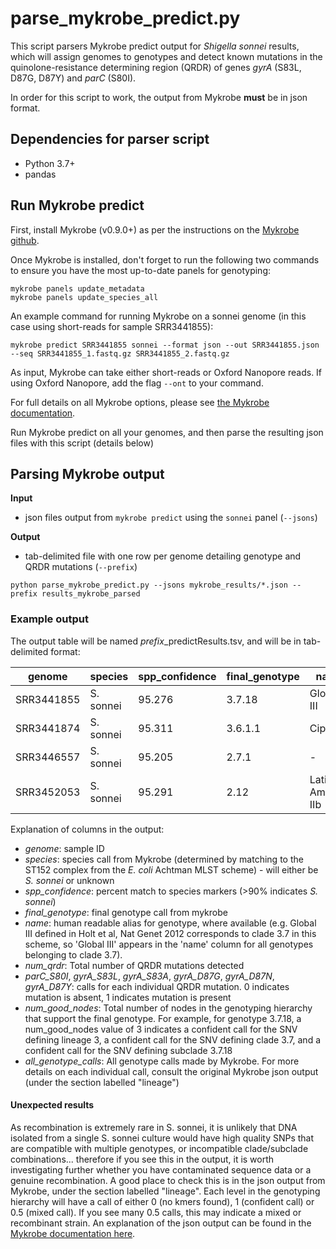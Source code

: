 # parse_mykrobe_predict.py

This script parsers Mykrobe predict output for *Shigella sonnei* results, which will assign genomes to genotypes and detect known mutations in the quinolone-resistance determining region (QRDR) of genes *gyrA* (S83L, D87G, D87Y) and *parC* (S80I).

In order for this script to work, the output from Mykrobe **must** be in json format.

## Dependencies for parser script
* Python 3.7+
* pandas

## Run Mykrobe predict
First, install Mykrobe (v0.9.0+) as per the instructions on the [Mykrobe github](https://github.com/Mykrobe-tools/mykrobe).

Once Mykrobe is installed, don't forget to run the following two commands to ensure you have the most up-to-date panels for genotyping:
```
mykrobe panels update_metadata
mykrobe panels update_species_all
```

An example command for running Mykrobe on a sonnei genome (in this case using short-reads for sample SRR3441855):
```
mykrobe predict SRR3441855 sonnei --format json --out SRR3441855.json --seq SRR3441855_1.fastq.gz SRR3441855_2.fastq.gz
```

As input, Mykrobe can take either short-reads or Oxford Nanopore reads. If using Oxford Nanopore, add the flag `--ont` to your command.

For full details on all Mykrobe options, please see [the Mykrobe documentation](https://github.com/Mykrobe-tools/mykrobe).

Run Mykrobe predict on all your genomes, and then parse the resulting json files with this script (details below)

## Parsing Mykrobe output

**Input**
* json files output from `mykrobe predict` using the `sonnei` panel (`--jsons`)

**Output**
* tab-delimited file with one row per genome detailing genotype and QRDR mutations (`--prefix`)

```
python parse_mykrobe_predict.py --jsons mykrobe_results/*.json --prefix results_mykrobe_parsed
```

### Example output
The output table will be named *prefix*_predictResults.tsv, and will be in tab-delimited format:

| genome     | species   | spp_confidence | final_genotype | name              | num_qrdr | parC_S80I | gyrA_S83L | gyrA_S83A | gyrA_D87G | gyrA_D87N | gyrA_D87Y | num_good_nodes | all_genotype_calls           |
|------------|-----------|----------------|----------------|-------------------|----------|-----------|-----------|-----------|-----------|-----------|-----------|----------------|------------------------------|
| SRR3441855 | S. sonnei | 95.276         | 3.7.18         | Global III        | 0        | 0         | 0         | 0         | 0         | 0         | 0         | 3              | lineage3.7.18                |
| SRR3441874 | S. sonnei | 95.311         | 3.6.1.1        | CipR              | 3        | 1         | 1         | 0         | 1         | 0         | 0         | 4              | lineage3.7.20;lineage3.6.1.1 |
| SRR3446557 | S. sonnei | 95.205         | 2.7.1          | -                 | 1        | 0         | 1         | 0         | 0         | 0         | 0         | 3              | lineage2.7.1                 |
| SRR3452053 | S. sonnei | 95.291         | 2.12           | Latin America IIb | 0        | 0         | 0         | 0         | 0         | 0         | 0         | 2              | lineage2.12                  |

Explanation of columns in the output:
* _genome_: sample ID
* _species_: species call from Mykrobe (determined by matching to the ST152 complex from the _E. coli_ Achtman MLST scheme) - will either be _S. sonnei_ or unknown
* _spp_confidence_: percent match to species markers (>90% indicates _S. sonnei_)
* _final_genotype_: final genotype call from mykrobe
* _name_: human readable alias for genotype, where available (e.g. Global III defined in Holt et al, Nat Genet 2012 corresponds to clade 3.7 in this scheme, so 'Global III' appears in the 'name' column for all genotypes belonging to clade 3.7).
* _num_qrdr_: Total number of QRDR mutations detected
* _parC_S80I_, _gyrA_S83L_, _gyrA_S83A_, _gyrA_D87G_, _gyrA_D87N_, _gyrA_D87Y_: calls for each individual QRDR mutation. 0 indicates mutation is absent, 1 indicates mutation is present
* _num_good_nodes_: Total number of nodes in the genotyping hierarchy that support the final genotype. For example, for genotype 3.7.18, a num_good_nodes value of 3 indicates a confident call for the SNV defining lineage 3, a confident call for the SNV defining clade 3.7, and a confident call for the SNV defining subclade 3.7.18
* _all_genotype_calls_: All genotype calls made by Mykrobe. For more details on each individual call, consult the original Mykrobe json output (under the section labelled "lineage")

#### Unexpected results
As recombination is extremely rare in S. sonnei, it is unlikely that DNA isolated from a single S. sonnei culture would have high quality SNPs that are compatible with multiple genotypes, or incompatible clade/subclade combinations... therefore if you see this in the output, it is worth investigating further whether you have contaminated sequence data or a genuine recombination. A good place to check this is in the json output from Mykrobe, under the section labelled "lineage". Each level in the genotyping hierarchy will have a call of either 0 (no kmers found), 1 (confident call) or 0.5 (mixed call). If you see many 0.5 calls, this may indicate a mixed or recombinant strain. An explanation of the json output can be found in the [Mykrobe documentation here](https://github.com/Mykrobe-tools/mykrobe/wiki/AMR-prediction-output#json-file).
